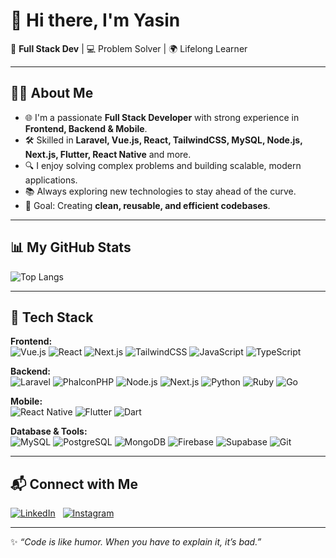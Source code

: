 # 👋 Hi there, I'm Yasin  

🚀 **Full Stack Dev** | 💻 Problem Solver | 🌍 Lifelong Learner  

---

## 🧑‍💻 About Me  
- 🌐 I'm a passionate **Full Stack Developer** with strong experience in **Frontend, Backend & Mobile**.  
- 🛠 Skilled in **Laravel, Vue.js, React, TailwindCSS, MySQL, Node.js, Next.js, Flutter, React Native** and more.  
- 🔍 I enjoy solving complex problems and building scalable, modern applications.  
- 📚 Always exploring new technologies to stay ahead of the curve.  
- 🎯 Goal: Creating **clean, reusable, and efficient codebases**.  

---

## 📊 My GitHub Stats  

![Top Langs](https://github-readme-stats.vercel.app/api/top-langs/?username=ByYasin&layout=compact&theme=radical)  

---

## 🚀 Tech Stack  

**Frontend:**  
![Vue.js](https://img.shields.io/badge/-Vue.js-4FC08D?logo=vue.js&logoColor=white)  ![React](https://img.shields.io/badge/-React-61DAFB?logo=react&logoColor=black)  ![Next.js](https://img.shields.io/badge/-Next.js-000000?logo=next.js&logoColor=white)  ![TailwindCSS](https://img.shields.io/badge/-TailwindCSS-38B2AC?logo=tailwind-css&logoColor=white)  ![JavaScript](https://img.shields.io/badge/-JavaScript-F7DF1E?logo=javascript&logoColor=black)  ![TypeScript](https://img.shields.io/badge/-TypeScript-3178C6?logo=typescript&logoColor=white)  

**Backend:**  
![Laravel](https://img.shields.io/badge/-Laravel-FF2D20?logo=laravel&logoColor=white)  ![PhalconPHP](https://img.shields.io/badge/-PhalconPHP-00A99D?logo=php&logoColor=white) ![Node.js](https://img.shields.io/badge/-Node.js-339933?logo=node.js&logoColor=white)  ![Next.js](https://img.shields.io/badge/-Next.js-000000?logo=next.js&logoColor=white)  ![Python](https://img.shields.io/badge/-Python-3776AB?logo=python&logoColor=white)  ![Ruby](https://img.shields.io/badge/-Ruby-CC342D?logo=ruby&logoColor=white)  ![Go](https://img.shields.io/badge/-Go-00ADD8?logo=go&logoColor=white)  

**Mobile:**  
![React Native](https://img.shields.io/badge/-React%20Native-61DAFB?logo=react&logoColor=black)  ![Flutter](https://img.shields.io/badge/-Flutter-02569B?logo=flutter&logoColor=white)  ![Dart](https://img.shields.io/badge/-Dart-0175C2?logo=dart&logoColor=white)  

**Database & Tools:**  
![MySQL](https://img.shields.io/badge/-MySQL-4479A1?logo=mysql&logoColor=white)  ![PostgreSQL](https://img.shields.io/badge/-PostgreSQL-4169E1?logo=postgresql&logoColor=white)  ![MongoDB](https://img.shields.io/badge/-MongoDB-47A248?logo=mongodb&logoColor=white)  ![Firebase](https://img.shields.io/badge/-Firebase-FFCA28?logo=firebase&logoColor=black)  ![Supabase](https://img.shields.io/badge/-Supabase-3ECF8E?logo=supabase&logoColor=white)  ![Git](https://img.shields.io/badge/-Git-F05032?logo=git&logoColor=white)  

---

## 📬 Connect with Me  
[![LinkedIn](https://img.shields.io/badge/-LinkedIn-0077B5?logo=linkedin&logoColor=white)](https://linkedin.com/in/yasin-kınalı-9671b0255/)  
[![Instagram](https://img.shields.io/badge/-Instagram-E4405F?logo=instagram&logoColor=white)](https://instagram.com/ysn.knl)

---

✨ *“Code is like humor. When you have to explain it, it’s bad.”*  
